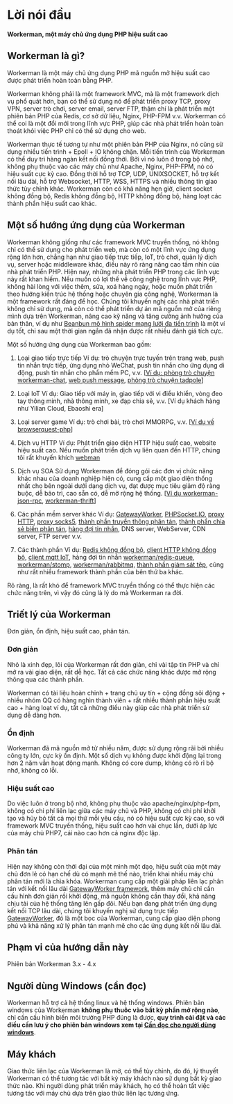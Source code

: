 # Lời nói đầu

**Workerman, một máy chủ ứng dụng PHP hiệu suất cao**

## Workerman là gì?
Workerman là một máy chủ ứng dụng PHP mã nguồn mở hiệu suất cao được phát triển hoàn toàn bằng PHP.

Workerman không phải là một framework MVC, mà là một framework dịch vụ phổ quát hơn, bạn có thể sử dụng nó để phát triển proxy TCP, proxy VPN, server trò chơi, server email, server FTP, thậm chí là phát triển một phiên bản PHP của Redis, cơ sở dữ liệu, Nginx, PHP-FPM v.v. Workerman có thể coi là một đổi mới trong lĩnh vực PHP, giúp các nhà phát triển hoàn toàn thoát khỏi việc PHP chỉ có thể sử dụng cho web.

Workerman thực tế tương tự như một phiên bản PHP của Nginx, nó cũng sử dụng nhiều tiến trình + Epoll + IO không chặn. Mỗi tiến trình của Workerman có thể duy trì hàng ngàn kết nối đồng thời. Bởi vì nó luôn ở trong bộ nhớ, không phụ thuộc vào các máy chủ như Apache, Nginx, PHP-FPM, nó có hiệu suất cực kỳ cao. Đồng thời hỗ trợ TCP, UDP, UNIXSOCKET, hỗ trợ kết nối lâu dài, hỗ trợ Websocket, HTTP, WSS, HTTPS và nhiều thông tin giao thức tùy chỉnh khác. Workerman còn có khả năng hẹn giờ, client socket không đồng bộ, Redis không đồng bộ, HTTP không đồng bộ, hàng loạt các thành phần hiệu suất cao khác.

## Một số hướng ứng dụng của Workerman
Workerman không giống như các framework MVC truyền thống, nó không chỉ có thể sử dụng cho phát triển web, mà còn có một lĩnh vực ứng dụng rộng lớn hơn, chẳng hạn như giao tiếp trực tiếp, IoT, trò chơi, quản lý dịch vụ, server hoặc middleware khác, điều này rõ ràng nâng cao tầm nhìn của nhà phát triển PHP. Hiện nay, những nhà phát triển PHP trong các lĩnh vực này rất khan hiếm. Nếu muốn có lợi thế về công nghệ trong lĩnh vực PHP, không hài lòng với việc thêm, sửa, xoá hàng ngày, hoặc muốn phát triển theo hướng kiến trúc hệ thống hoặc chuyên gia công nghệ, Workerman là một framework rất đáng để học. Chúng tôi khuyến nghị các nhà phát triển không chỉ sử dụng, mà còn có thể phát triển dự án mã nguồn mở của riêng mình dựa trên Workerman, nâng cao kỹ năng và tăng cường ảnh hưởng của bản thân, ví dụ như [Beanbun mô hình spider mạng lưới đa tiến trình](https://github.com/kiddyuchina/Beanbun) là một ví dụ tốt, chỉ sau một thời gian ngắn đã nhận được rất nhiều đánh giá tích cực.

Một số hướng ứng dụng của Workerman bao gồm:

1. Loại giao tiếp trực tiếp
  Ví dụ: trò chuyện trực tuyến trên trang web, push tin nhắn trực tiếp, ứng dụng nhỏ WeChat, push tin nhắn cho ứng dụng di động, push tin nhắn cho phần mềm PC, v.v.
  [[Ví dụ: phòng trò chuyện workerman-chat](https://www.workerman.net/workerman-chat), [web push message](https://www.workerman.net/web-sender), [phòng trò chuyện tadpole](https://www.workerman.net/workerman-todpole)]

2. Loại IoT
  Ví dụ: Giao tiếp với máy in, giao tiếp với vi điều khiển, vòng đeo tay thông minh, nhà thông minh, xe đạp chia sẻ, v.v.
  [Ví dụ khách hàng như Yilian Cloud, Ebaoshi era]

3. Loại server game
  Ví dụ: trò chơi bài, trò chơi MMORPG, v.v.
  [[Ví dụ về browserquest-php](https://www.workerman.net/browserquest)]

4. Dịch vụ HTTP
  Ví dụ: Phát triển giao diện HTTP hiệu suất cao, website hiệu suất cao. Nếu muốn phát triển dịch vụ liên quan đến HTTP, chúng tôi rất khuyến khích [webman](https://github.com/walkor/webman)

5. Dịch vụ SOA
  Sử dụng Workerman để đóng gói các đơn vị chức năng khác nhau của doanh nghiệp hiện có, cung cấp một giao diện thống nhất cho bên ngoài dưới dạng dịch vụ, đạt được mục tiêu giảm độ ràng buộc, dễ bảo trì, cao sẵn có, dễ mở rộng hệ thống. [[Ví dụ workerman-json-rpc](https://github.com/walkor/workerman-jsonrpc), [workerman-thrift](https://github.com/walkor/workerman-thrift)]

6. Các phần mềm server khác
  Ví dụ: [GatewayWorker](https://www.workerman.net/doc/gateway-worker), [PHPSocket.IO](https://www.workerman.net/phpsocket_io), [proxy HTTP](https://github.com/walkor/php-http-proxy), [proxy socks5](https://github.com/walkor/php-socks5), [thành phần truyền thông phân tán](https://github.com/walkor/Channel), [thành phần chia sẻ biến phân tán](https://github.com/walkor/GlobalData), [hàng đợi tin nhắn](https://github.com/walkor/workerman-queue), DNS server, WebServer, CDN server, FTP server v.v.

7. Các thành phần
  Ví dụ: [Redis không đồng bộ](components/workerman-redis.md), [client HTTP không đồng bộ](components/workerman-http-client.md), [client mqtt IoT](components/workerman-mqtt.md), hàng đợi tin nhắn [workerman/redis-queue](components/workerman-redis-queue.md), [workerman/stomp](components/workerman-stomp.md), [workerman/rabbitmq](components/workerman-rabbitmq.md), [thành phần giám sát tệp](components/file-monitor.md), cũng như rất nhiều framework thành phần của bên thứ ba khác.

Rõ ràng, là rất khó để framework MVC truyền thống có thể thực hiện các chức năng trên, vì vậy đó cũng là lý do mà Workerman ra đời.

## Triết lý của Workerman
Đơn giản, ổn định, hiệu suất cao, phân tán.

### **Đơn giản**
Nhỏ là xinh đẹp, lõi của Workerman rất đơn giản, chỉ vài tập tin PHP và chỉ mở ra vài giao diện, rất dễ học. Tất cả các chức năng khác được mở rộng thông qua các thành phần.

Workerman có tài liệu hoàn chỉnh + trang chủ uy tín + cộng đồng sôi động + nhiều nhóm QQ có hàng nghìn thành viên + rất nhiều thành phần hiệu suất cao + hàng loạt ví dụ, tất cả những điều này giúp các nhà phát triển sử dụng dễ dàng hơn.

### **Ổn định**
Workerman đã mã nguồn mở từ nhiều năm, được sử dụng rộng rãi bởi nhiều công ty lớn, cực kỳ ổn định. Một số dịch vụ không được khởi động lại trong hơn 2 năm vẫn hoạt động mạnh. Không có core dump, không có rò rỉ bộ nhớ, không có lỗi.

### **Hiệu suất cao**
Do việc luôn ở trong bộ nhớ, không phụ thuộc vào apache/nginx/php-fpm, không có chi phí liên lạc giữa các máy chủ và PHP, không có chi phí khởi tạo và hủy bỏ tất cả mọi thứ mỗi yêu cầu, nó có hiệu suất cực kỳ cao, so với framework MVC truyền thống, hiệu suất cao hơn vài chục lần, dưới áp lực của máy chủ PHP7, cái nào cao hơn cả nginx độc lập.

### **Phân tán**
Hiện nay không còn thời đại của một mình một dạo, hiệu suất của một máy chủ đơn lẻ có hạn chế dù có mạnh mẽ thế nào, triển khai nhiều máy chủ phân tán mới là chìa khóa. Workerman cung cấp một giải pháp liên lạc phân tán với kết nối lâu dài [GatewayWorker framework](https://doc2.workerman.net), thêm máy chủ chỉ cần cấu hình đơn giản rồi khởi động, mã nguồn không cần thay đổi, khả năng chịu tải của hệ thống tăng lên gấp đôi. Nếu bạn đang phát triển ứng dụng kết nối TCP lâu dài, chúng tôi khuyến nghị sử dụng trực tiếp [GatewayWorker](https://doc2.workerman.net), đó là một bọc của Workerman, cung cấp giao diện phong phú và khả năng xử lý phân tán mạnh mẽ cho các ứng dụng kết nối lâu dài.

## Phạm vi của hướng dẫn này
Phiên bản Workerman 3.x - 4.x

## Người dùng Windows (cần đọc)
Workerman hỗ trợ cả hệ thống linux và hệ thống windows. Phiên bản windows của Workerman **không phụ thuôc vào bất kỳ phần mở rộng nào**, chỉ cần cấu hình biến môi trường PHP đúng là được, **quy trình cài đặt và các điều cần lưu ý cho phiên bản windows xem tại [Cần đọc cho người dùng windows](https://www.workerman.net/windows)**.

## Máy khách
Giao thức liên lạc của Workerman là mở, có thể tùy chỉnh, do đó, lý thuyết Workerman có thể tương tác với bất kỳ máy khách nào sử dụng bất kỳ giao thức nào. Khi người dùng phát triển máy khách, họ có thể hoàn tất việc tương tác với máy chủ dựa trên giao thức liên lạc tương ứng.


